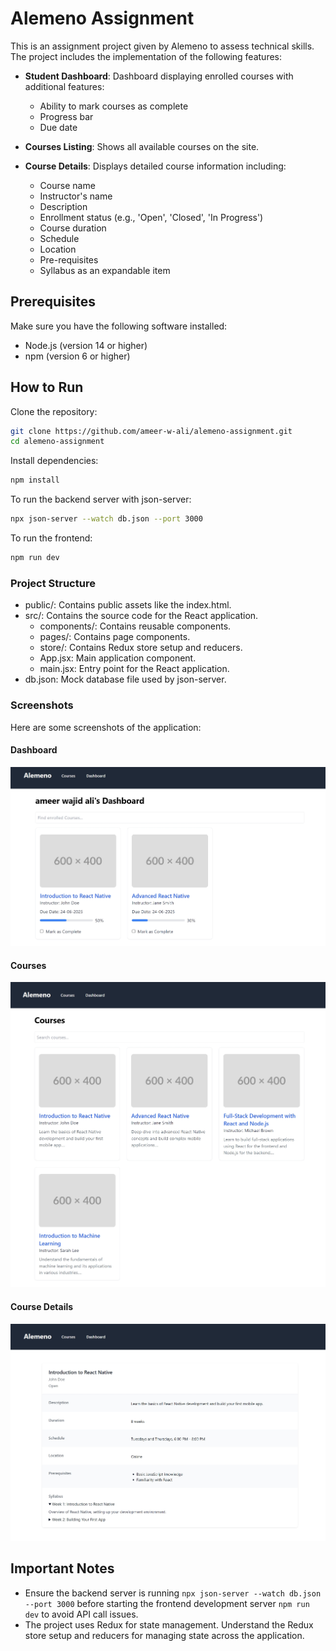 # Alemeno Assignment

This is an assignment project given by Alemeno to assess technical skills. The project includes the implementation of the following features:

- **Student Dashboard**: Dashboard displaying enrolled courses with additional features:
  - Ability to mark courses as complete
  - Progress bar
  - Due date

- **Courses Listing**: Shows all available courses on the site.

- **Course Details**: Displays detailed course information including:
  - Course name
  - Instructor's name
  - Description
  - Enrollment status (e.g., 'Open', 'Closed', 'In Progress')
  - Course duration
  - Schedule
  - Location
  - Pre-requisites
  - Syllabus as an expandable item

## Prerequisites

Make sure you have the following software installed:

- Node.js (version 14 or higher)
- npm (version 6 or higher)

## How to Run

Clone the repository:
```sh
git clone https://github.com/ameer-w-ali/alemeno-assignment.git
cd alemeno-assignment
```

Install dependencies:
```sh
npm install
```

To run the backend server with json-server:
```sh
npx json-server --watch db.json --port 3000
```

To run the frontend:
```sh
npm run dev
```

### Project Structure
- public/: Contains public assets like the index.html.
- src/: Contains the source code for the React application.
  - components/: Contains reusable components.
  - pages/: Contains page components.
  - store/: Contains Redux store setup and reducers.
  - App.jsx: Main application component.
  - main.jsx: Entry point for the React application.
- db.json: Mock database file used by json-server.

### Screenshots
Here are some screenshots of the application:
#### Dashboard
![Dashboard Screenshot](public/dashboard.jpeg)
#### Courses
![Courses List Screenshot](public/courses.jpeg)
#### Course Details
![Courses Details Screenshot](public/course-details.jpeg)

## Important Notes
- Ensure the backend server is running `npx json-server --watch db.json --port 3000` before starting the frontend development server `npm run dev` to avoid API call issues.
- The project uses Redux for state management. Understand the Redux store setup and reducers for managing state across the application.
